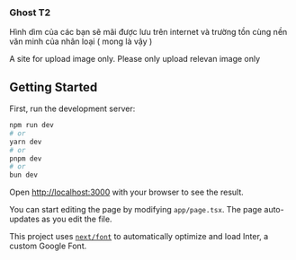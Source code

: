 ### Ghost T2

Hình dìm của các bạn sẽ mãi được lưu trên internet và trường tồn cùng nền văn minh của nhân loại ( mong là vậy )

A site for upload image only. Please only upload relevan image only
## Getting Started

First, run the development server:

```bash
npm run dev
# or
yarn dev
# or
pnpm dev
# or
bun dev
```

Open [http://localhost:3000](http://localhost:3000) with your browser to see the result.

You can start editing the page by modifying `app/page.tsx`. The page auto-updates as you edit the file.

This project uses [`next/font`](https://nextjs.org/docs/basic-features/font-optimization) to automatically optimize and load Inter, a custom Google Font.
